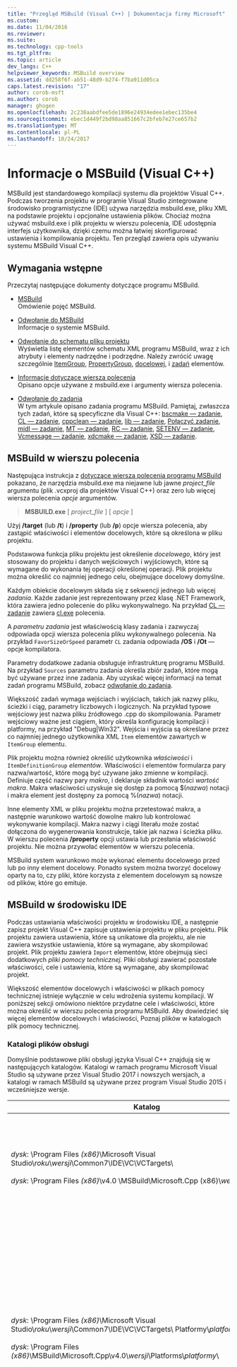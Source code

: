 ```yaml
---
title: "Przegląd MSBuild (Visual C++) | Dokumentacja firmy Microsoft"
ms.custom: 
ms.date: 11/04/2016
ms.reviewer: 
ms.suite: 
ms.technology: cpp-tools
ms.tgt_pltfrm: 
ms.topic: article
dev_langs: C++
helpviewer_keywords: MSBuild overview
ms.assetid: dd258f6f-ab51-48d9-b274-f7ba911d05ca
caps.latest.revision: "17"
author: corob-msft
ms.author: corob
manager: ghogen
ms.openlocfilehash: 2c238aabdfee5de1896e24934edee1ebec135be4
ms.sourcegitcommit: ebec1d449f2bd98aa851667c2bfeb7e27ce657b2
ms.translationtype: MT
ms.contentlocale: pl-PL
ms.lasthandoff: 10/24/2017
---
```

# <a name="msbuild-visual-c-overview"></a>Informacje o MSBuild (Visual C++)  
  
MSBuild jest standardowego kompilacji systemu dla projektów Visual C++. Podczas tworzenia projektu w programie Visual Studio zintegrowane środowisko programistyczne (IDE) używa narzędzia msbuild.exe, pliku XML na podstawie projektu i opcjonalne ustawienia plików. Chociaż można używać msbuild.exe i plik projektu w wierszu polecenia, IDE udostępnia interfejs użytkownika, dzięki czemu można łatwiej skonfigurować ustawienia i kompilowania projektu. Ten przegląd zawiera opis używaniu systemu MSBuild Visual C++.  
  
## <a name="prerequisites"></a>Wymagania wstępne  
  
Przeczytaj następujące dokumenty dotyczące programu MSBuild.  
  
- [MSBuild](/visualstudio/msbuild/msbuild)  
 Omówienie pojęć MSBuild.  
  
- [Odwołanie do MSBuild](/visualstudio/msbuild/msbuild-reference)  
 Informacje o systemie MSBuild.  
  
- [Odwołanie do schematu pliku projektu](/visualstudio/msbuild/msbuild-project-file-schema-reference)  
 Wyświetla listę elementów schematu XML programu MSBuild, wraz z ich atrybuty i elementy nadrzędne i podrzędne. Należy zwrócić uwagę szczególnie [ItemGroup](/visualstudio/msbuild/itemgroup-element-msbuild), [PropertyGroup](/visualstudio/msbuild/propertygroup-element-msbuild), [docelowej](/visualstudio/msbuild/target-element-msbuild), i [zadań](/visualstudio/msbuild/task-element-msbuild) elementów.  
  
- [Informacje dotyczące wiersza polecenia](/visualstudio/msbuild/msbuild-command-line-reference)  
 Opisano opcje używane z msbuild.exe i argumenty wiersza polecenia.  
  
- [Odwołanie do zadania](/visualstudio/msbuild/msbuild-task-reference)  
 W tym artykule opisano zadania programu MSBuild. Pamiętaj, zwłaszcza tych zadań, które są specyficzne dla Visual C++: [bscmake — zadanie](/visualstudio/msbuild/bscmake-task), [CL — zadanie](/visualstudio/msbuild/cl-task), [cppclean — zadanie](/visualstudio/msbuild/cppclean-task), [lib — zadanie](/visualstudio/msbuild/lib-task), [Połączyć zadanie](/visualstudio/msbuild/link-task), [midl — zadanie](/visualstudio/msbuild/midl-task), [MT — zadanie](/visualstudio/msbuild/mt-task), [RC — zadanie](/visualstudio/msbuild/rc-task), [SETENV — zadanie](/visualstudio/msbuild/setenv-task), [ Vcmessage — zadanie](/visualstudio/msbuild/vcmessage-task), [xdcmake — zadanie](/visualstudio/msbuild/xdcmake-task), [XSD — zadanie](/visualstudio/msbuild/xsd-task).  
  
## <a name="msbuild-on-the-command-line"></a>MSBuild w wierszu polecenia  
  
Następująca instrukcja z [dotyczące wiersza polecenia programu MSBuild](/visualstudio/msbuild/msbuild-command-line-reference) pokazano, że narzędzia msbuild.exe ma niejawne lub jawne *project_file* argumentu (plik .vcxproj dla projektów Visual C++) oraz zero lub więcej wiersza polecenia *opcje* argumentów.  
  
> **MSBUILD.exe** [ *project_file* ] [ *opcje* ]  
  
Użyj **/target** (lub **/t**) i **/property** (lub **/p**) opcje wiersza polecenia, aby zastąpić właściwości i elementów docelowych, które są określona w pliku projektu.  
  
Podstawowa funkcja pliku projektu jest określenie *docelowego*, który jest stosowany do projektu i danych wejściowych i wyjściowych, które są wymagane do wykonania tej operacji określonej operacji. Plik projektu można określić co najmniej jednego celu, obejmujące docelowy domyślne.  
  
Każdym obiekcie docelowym składa się z sekwencji jednego lub więcej *zadania*. Każde zadanie jest reprezentowany przez klasę .NET Framework, która zawiera jedno polecenie do pliku wykonywalnego. Na przykład [CL — zadanie](/visualstudio/msbuild/cl-task) zawiera [cl.exe](../build/reference/compiling-a-c-cpp-program.md) polecenia.  
  
A *parametru zadania* jest właściwością klasy zadania i zazwyczaj odpowiada opcji wiersza polecenia pliku wykonywalnego polecenia. Na przykład `FavorSizeOrSpeed` parametr `CL` zadania odpowiada **/OS** i **/Ot** — opcje kompilatora.  
  
Parametry dodatkowe zadania obsługuje infrastrukturę programu MSBuild. Na przykład `Sources` parametru zadania określa zbiór zadań, które mogą być używane przez inne zadania. Aby uzyskać więcej informacji na temat zadań programu MSBuild, zobacz [odwołanie do zadania](/visualstudio/msbuild/msbuild-task-reference).  
  
Większość zadań wymaga wejściach i wyjściach, takich jak nazwy pliku, ścieżki i ciąg, parametry liczbowych i logicznych. Na przykład typowe wejściowy jest nazwa pliku źródłowego .cpp do skompilowania. Parametr wejściowy ważne jest ciągiem, który określa konfigurację kompilacji i platformy, na przykład "Debug\|Win32". Wejścia i wyjścia są określane przez co najmniej jednego użytkownika XML `Item` elementów zawartych w `ItemGroup` elementu.  
  
Plik projektu można również określić użytkownika *właściwości* i `ItemDefinitionGroup` *elementów*. Właściwości i elementów formularza pary nazwa/wartość, które mogą być używane jako zmienne w kompilacji. Definiuje część nazwy pary *makro*, i deklaruje składnik wartości *wartość makra*. Makra właściwości uzyskuje się dostęp za pomocą $(*nazwa*) notacji i makra element jest dostępny za pomocą %(*nazwa*) notacji.  
  
Inne elementy XML w pliku projektu można przetestować makra, a następnie warunkowo wartość dowolne makro lub kontrolować wykonywanie kompilacji. Makra nazwy i ciągi literału może zostać dołączona do wygenerowania konstrukcje, takie jak nazwa i ścieżka pliku. W wierszu polecenia **/property** opcji ustawia lub przesłania właściwość projektu. Nie można przywołać elementów w wierszu polecenia.  
  
MSBuild system warunkowo może wykonać elementu docelowego przed lub po inny element docelowy. Ponadto system można tworzyć docelowy oparty na to, czy pliki, które korzysta z elementem docelowym są nowsze od plików, które go emituje.  
  
## <a name="msbuild-in-the-ide"></a>MSBuild w środowisku IDE  
  
Podczas ustawiania właściwości projektu w środowisku IDE, a następnie zapisz projekt Visual C++ zapisuje ustawienia projektu w pliku projektu. Plik projektu zawiera ustawienia, które są unikatowe dla projektu, ale nie zawiera wszystkie ustawienia, które są wymagane, aby skompilować projekt. Plik projektu zawiera `Import` elementów, które obejmują sieci dodatkowych *pliki pomocy technicznej.* Pliki obsługi zawierać pozostałe właściwości, cele i ustawienia, które są wymagane, aby skompilować projekt.  
  
Większość elementów docelowych i właściwości w plikach pomocy technicznej istnieje wyłącznie w celu wdrożenia systemu kompilacji. W poniższej sekcji omówiono niektóre przydatne cele i właściwości, które można określić w wierszu polecenia programu MSBuild. Aby dowiedzieć się więcej elementów docelowych i właściwości, Poznaj plików w katalogach plik pomocy technicznej.  
  
### <a name="support-file-directories"></a>Katalogi plików obsługi  
  
Domyślnie podstawowe pliki obsługi języka Visual C++ znajdują się w następujących katalogów. Katalogi w ramach programu Microsoft Visual Studio są używane przez Visual Studio 2017 i nowszych wersjach, a katalogi w ramach MSBuild są używane przez program Visual Studio 2015 i wcześniejsze wersje.  
  
|Katalog|Opis|  
|---------------|-----------------|  
|*dysk*: \Program Files *(x86)*\Microsoft Visual Studio\\*roku*\\*wersji*\Common7\IDE\VC\VCTargets\ <br /><br />*dysk*: \Program Files *(x86)*\v4.0 \MSBuild\Microsoft.Cpp (x86)\\*wersji*\ |Zawiera pliki docelowe głównej (.targets) i pliki właściwości (.props), które są używane przez elementy docelowe. Domyślnie makro $(VCTargetsPath) odwołuje się do tego katalogu.|  
|*dysk*: \Program Files *(x86)*\Microsoft Visual Studio\\*roku*\\*wersji*\Common7\IDE\VC\VCTargets\ Platformy\\*platformy*\ <br /><br />*dysk*: \Program Files *(x86)*\MSBuild\Microsoft.Cpp\v4.0\\*wersji*\Platforms\\*platformy*\ |Zawiera pliki docelowy i właściwości specyficzne dla platformy, które zastępują elementy docelowe i właściwości w katalogu nadrzędnego. Ten katalog zawiera także biblioteki DLL, który definiuje zadania, które są używane przez elementy docelowe w tym katalogu.<br /><br /> *Platformy* symbol zastępczy reprezentuje x64 RAMIĘ lub Win32 podkatalogu.|  
|*dysk*: \Program Files *(x86)*\Microsoft Visual Studio\\*roku*\\*wersji*\Common7\IDE\VC\VCTargets\ Platformy\\*platformy*\PlatformToolsets\\*zestawu narzędzi*\ <br /><br />*dysk*: \Program Files *(x86)*\MSBuild\Microsoft.Cpp\v4.0\\*wersji*\Platforms\\*platformy*\ PlatformToolsets\\*zestawu narzędzi*\ <br /><br />*dysk*: \Program Files *(x86)*\MSBuild\Microsoft.Cpp\v4.0\Platforms\\*platformy*\PlatformToolsets\\*zestawu narzędzi*\ |Zawiera katalogi, umożliwiających kompilacji do generowania aplikacji Visual C++ przy użyciu określonego *zestawu narzędzi*.<br /><br /> *Roku* i *wersji* symbole zastępcze są używane przez program Visual Studio 2017 i późniejszych wersjach. *Wersji* symbol zastępczy jest V110 dla programu Visual Studio 2012, V120 dla programu Visual Studio 2013 lub Visual Studio 2015 w wersji 140. *Platformy* symbol zastępczy reprezentuje x64 RAMIĘ lub Win32 podkatalogu. *Zestawu narzędzi* symbol zastępczy reprezentuje podkatalogu zestawu narzędzi, na przykład w wersji 140 do tworzenia aplikacji systemu Windows za pomocą narzędzi Visual Studio 2015, v120_xp do kompilacji dla systemu Windows XP przy użyciu zestawu narzędzi programu Visual Studio 2013 lub v110_wp80 do Tworzenie aplikacji Windows Phone 8.0 przy użyciu zestawu narzędzi programu Visual Studio 2012.<br /><br />Ścieżkę zawierającą katalogów, umożliwiających kompilacji do generowania aplikacji Visual C++ 2008 lub Visual C++ 2010 nie zawiera *wersji*i *platformy* reprezentuje symbolu zastępczego x64 Itanium lub Win32 podkatalogu. *Zestawu narzędzi* podkatalogu zestawu narzędzi v90 lub v100 reprezentuje symbol zastępczy.|  
  
### <a name="support-files"></a>Pliki obsługi  
  
Katalogi plików pomocy technicznej zawiera pliki o następujących rozszerzeniach:  
  
|Rozszerzenia|Opis|  
|---------------|-----------------|  
|.TARGETS|Zawiera `Target` elementów XML, które określają zadania, które są wykonywane przez element docelowy. Może również zawierać `PropertyGroup`, `ItemGroup`, `ItemDefinitionGroup`, a zdefiniowane przez użytkownika `Item` elementów służących do przypisywania pliki i opcje wiersza polecenia do parametrów zadania.<br /><br /> Aby uzyskać więcej informacji, zobacz [Target — Element (MSBuild)](/visualstudio/msbuild/target-element-msbuild).|  
|.props|Zawiera `Property Group` i zdefiniowanych przez użytkownika `Property` elementów XML, które określają ustawienia plików i parametrów, które są używane podczas kompilacji.<br /><br /> Może również zawierać `ItemDefinitionGroup` i zdefiniowanych przez użytkownika `Item` elementów XML, które określają dodatkowe ustawienia. Elementy zdefiniowane w grupie definicji elementu przypominają właściwości, ale nie ma dostępu z poziomu wiersza polecenia. Pliki projektu Visual C++ często używa elementów zamiast właściwości do reprezentowania ustawienia.<br /><br /> Aby uzyskać więcej informacji, zobacz [ItemGroup — Element (MSBuild)](/visualstudio/msbuild/itemgroup-element-msbuild), [ItemDefinitionGroup — Element (MSBuild)](/visualstudio/msbuild/itemdefinitiongroup-element-msbuild), i [Item — Element (MSBuild)](/visualstudio/msbuild/item-element-msbuild).|  
|.XML|Zawiera elementy XML, które deklaruje i zainicjuj elementy interfejsu użytkownika IDE, takich jak arkusze właściwości i strony właściwości i formantów pól tekstowych pole i listy.<br /><br /> Pliki .xml obsługuje bezpośrednio IDE, nie programu MSBuild. Jednak wartości właściwości IDE są przypisane do tworzenia właściwości i elementów.<br /><br /> Większość plików .xml znajdują się w podkatalogu specyficzne dla ustawień regionalnych. Na przykład pliki dla regionu Stanów Zjednoczonych angielski znajdują się w $(VCTargetsPath) \1033\\.|  
  
## <a name="user-targets-and-properties"></a>Cele użytkownika i właściwości  
  
Najbardziej efektywny sposób używania programu MSBuild w wierszu polecenia, pomaga ustalić, które właściwości i obiekty docelowe są i przydatności. Większość właściwości i elementów docelowych pomocy zaimplementować system kompilacji Visual C++, a w związku z tym nie są istotne dla użytkownika. W tej sekcji opisano niektóre zastanowić zorientowane na użytkownika właściwości i elementów docelowych.  

### <a name="platformtoolset-property"></a>Właściwość jest zestaw narzędzi platformy  
  
`PlatformToolset` Właściwość określa, które zestaw narzędzi Visual C++ jest używany podczas kompilacji. Domyślnie jest używany bieżący zestaw narzędzi. Gdy ta właściwość jest ustawiona, wartość właściwości jest połączony z literałów ciągów w ścieżce katalogu, który zawiera pliki właściwość i docelowych, które są wymagane do utworzenia projektu dla konkretnej platformy. Tworzenie za pomocą tej wersji narzędzi platformy musi być zainstalowany zestaw narzędzi platformy.  
  
Na przykład ustawić `PlatformToolset` właściwości `v140` używania narzędzi Visual C++ 2015 i biblioteki można skompilować aplikację:  
  
`msbuild myProject.vcxproj /p:PlatformToolset=v140`  
  
### <a name="preferredtoolarchitecture-property"></a>Właściwość PreferredToolArchitecture  
  
`PreferredToolArchitecture` Właściwość określa, czy kompilatora 32-bitowy lub 64-bitowe i narzędzia są używane w kompilacji. Ta właściwość nie ma wpływu na dane wyjściowe architektura platformy lub konfiguracji. Domyślnie program MSBuild używa x86 wersji kompilatora i narzędzi, jeśli ta właściwość nie jest ustawiona.  
  
Na przykład ustawić `PreferredToolArchitecture` właściwości `x64` używać kompilator 64-bitowy i narzędzia do tworzenia aplikacji:  
  
`msbuild myProject.vcxproj /p:PreferredToolArchitecture=x64`  
  
### <a name="useenv-property"></a>Właściwość UseEnv  
  
Domyślnie ustawienia specyficzne dla platformy bieżący projekt musi zostać zastąpiona zmiennych środowiskowych PATH, INCLUDE LIB, LIBPATH, konfiguracji i platformy. Ustaw `UseEnv` właściwości `true` aby zagwarantować, że zmienne środowiskowe nie zostały zastąpione.  
  
`msbuild myProject.vcxproj /p:UseEnv=true`  
  
### <a name="targets"></a>Obiekty docelowe  
  
Brak setki obiektów docelowych w pliki obsługi programu Visual C++. Jednak większość to zorientowane na system obiektów docelowych, które użytkownik można zignorować. Większość elementów docelowych systemu są poprzedzone znaku podkreślenia (_) lub mieć nazwę, która rozpoczyna się od "PrepareFor", "Obliczeniowe", "Przed", "Po", "Przed" lub "Post".  
  
W poniższej tabeli wymieniono kilka przydatne cele zorientowane na użytkownika.  
  
|docelowy|Opis|  
|------------|-----------------|  
|BscMake|Wykonuje narzędzie przeglądać informacje o konserwacji narzędzie Microsoft bscmake.exe.|  
|Kompilacja|Kompiluje projekt.<br /><br /> Jest to domyślny obiekt docelowy dla projektu.|  
|ClCompile|Wykonuje narzędzie kompilatora Visual C++ cl.exe.|  
|Czyszczenie|Usuwa tymczasowy i pośredniego kompilacja plików.|  
|Lib|Narzędzie Microsoft 32-bitowy Library Manager wykonuje lib.exe.|  
|Łącze|Wykonuje narzędzia konsolidatora Visual C++ link.exe.|  
|ManifestResourceCompile|Pobiera listę zasobów z manifestu, a następnie wykonuje narzędzia kompilatora zasobów systemu Windows firmy Microsoft rc.exe.|  
|Midl|Wykonuje narzędzie kompilatora Microsoft interfejsu Definition Language (MIDL) midl.exe.|  
|Skompiluj ponownie|Czyści a potem kompiluje projektu.|  
|ResourceCompile|Wykonuje narzędzia kompilatora zasobów systemu Windows firmy Microsoft rc.exe.|  
|Xdcmake —|Wykonuje narzędzie dokumentacji XML xdcmake.exe.|  
|XSD|Wykonuje narzędzie definicji schematu XML xsd.exe.|  
  
## <a name="see-also"></a>Zobacz też  
  
[MSBuild (Visual C++)](../build/msbuild-visual-cpp.md)
